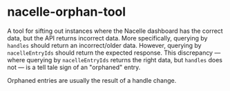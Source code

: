# nacelle-orphan-tool

A tool for sifting out instances where the Nacelle dashboard has the correct data, but the API returns incorrect data. More specifically, querying by `handles` should return an incorrect/older data. However, querying by `nacelleEntryIds` should return the expected response. This discrepancy — where querying by `nacelleEntryIds` returns the right data, but `handles` does not — is a tell tale sign of an "orphaned" entry. 

Orphaned entries are usually the result of a handle change. 
